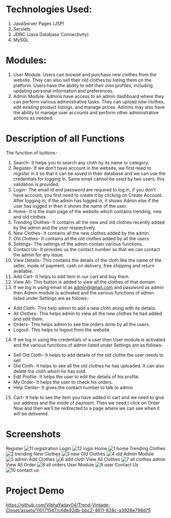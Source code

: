 # Technologies Used:
1. JavaServer Pages (JSP)
2. Servlets
3. JDBC (Java Database Connectivity)
4. MySQL

# Modules:
1. User Module:
Users can browse and purchase new clothes from the website.
They can also sell their old clothes by listing them on the platform.
Users have the ability to edit their own profiles, including updating personal information and preferences.
2. Admin Module:
Admins have access to an admin dashboard where they can perform various administrative tasks.
They can upload new clothes, edit existing product listings, and manage prices.
Admins may also have the ability to manage user accounts and perform other administrative actions as needed.

# Description of all Functions
The function of buttons- 
1. Search- It helps you to search any cloth by its name or category. 
2. Register- If we don’t have account in the website, we first need to register in it so that it can 
be saved in their database and we can use the credentials for logging in. Same email cannot 
be used by two users, this validation is provided.  
3. Login- The email id and password are required to log in, if you don’t have account, you first 
need to create it by clicking on Create Account.  After logging in, if the admin has logged in, 
it shows Admin else if the user has logged in then it shows the name of the user. 
4. Home- It is the main page of the website which contains trending, new and old clothes. 
5. Trending Clothes- It contains all the new and old clothes recently  added by the admin and 
the user respectively. 
6. New Clothes- It contains all the new clothes added by the admin. 
7. Old Clothes- It contains all the old clothes added by all the users.  
8. Settings- The settings of the admin contain various functions. 
9. Contact Us- It provides us the contact number so that we can contact the admin for any 
issue.  
10. View Details- This contains the details of the cloth like the name of the seller, mode of 
payment, cash on delivery, free shipping and return available. 
11. Add Cart- It helps to add item in our cart and buy them. 
12. View All- This button is added to view all the clothes of that domain.  
13. If we log in using email id as admin@gmail.com and password as admin then Admin module 
is activated and the various functions of admin listed under Settings are as follows-  
- Add Cloth- This help admin to add a new cloth along with its details. 
- All Clothes- This helps admin to view all the new clothes he had added and edit them. 
- Orders- This helps admin to see the orders done by all the users. 
- Logout- This helps to logout from the website. 
14. If we log in using the credentials of a user then User module is activated and the various 
functions of admin listed under Settings are as follows- 
- Sell Old Cloth- It helps to add details of the old clothe the user needs to sell 
- Old Cloth- It helps to see all the old clothes he has uploaded. It can also delete the 
cloth which he has sold.   
- Edit Profile- It helps the user to edit the details of his profile. 
- My Order- It helps the user to check his orders. 
- Help Center- It gives the contact number to talk to admin.  
15. Cart- It help to see the item you have added in cart and we need to give our address and the 
mode of payment. Then we need t click on Order Now and then we’ll be redirected to a page 
where we can see when it will be delivered. 


# Screenshots
Register
![11 registration](https://github.com/VibhaYadav04/Trend-Vintage-Closet/assets/110171547/b2d61d3b-0d42-4e8b-af73-df938fb38c0a)
Login
![12 login](https://github.com/VibhaYadav04/Trend-Vintage-Closet/assets/110171547/e3ed0db1-c55d-4367-b8e6-7bc7e438b77f)
Home
![1 home](https://github.com/VibhaYadav04/Trend-Vintage-Closet/assets/110171547/ff994cd4-c75b-4ce6-b9ec-c20c82cafb68)
Trending Clothes
![2 trending](https://github.com/VibhaYadav04/Trend-Vintage-Closet/assets/110171547/40874f18-1899-42f4-a135-2ba453b39fe9)
New Clothes
![3 new](https://github.com/VibhaYadav04/Trend-Vintage-Closet/assets/110171547/9bee9acc-a997-4afe-a260-7a60bf59cea1)
Old Clothes
![4 old](https://github.com/VibhaYadav04/Trend-Vintage-Closet/assets/110171547/1186268d-55ce-4741-a84f-929cab224a21)
Admin Module
![5 admin](https://github.com/VibhaYadav04/Trend-Vintage-Closet/assets/110171547/4f16d8f1-e601-4700-8f78-8d94b865e1b5)
Add   Clothes
![6 add cloth](https://github.com/VibhaYadav04/Trend-Vintage-Closet/assets/110171547/ffb8fa9c-51f1-40c0-90bd-45ad8f75baf2)
View All Clothes
![7 all clothes admin](https://github.com/VibhaYadav04/Trend-Vintage-Closet/assets/110171547/0ce9a86b-8b12-4a49-ad8b-58bacfd0081d)
View All Order
![8 all orders](https://github.com/VibhaYadav04/Trend-Vintage-Closet/assets/110171547/bc956967-fcfe-476c-a7fb-1bcb84c8e42e)
User Module
![9 user](https://github.com/VibhaYadav04/Trend-Vintage-Closet/assets/110171547/ea38f1e5-5160-4d9f-8bed-02c9c87189d3)
Contact Us
![10 contact us](https://github.com/VibhaYadav04/Trend-Vintage-Closet/assets/110171547/4a5e2c00-aed8-42e4-9783-500107294770)

# Project Demo
https://github.com/VibhaYadav04/Trend-Vintage-Closet/assets/110171547/c68e92db-bbc2-4611-828c-a3928e798d75

